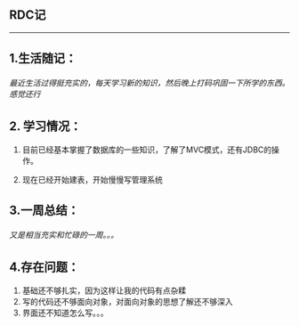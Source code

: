 ## RDC记

***

## 1.生活随记：

###### 最近生活过得挺充实的，每天学习新的知识，然后晚上打码巩固一下所学的东西。感觉还行

 ## 2. 学习情况：

1. 目前已经基本掌握了数据库的一些知识，了解了MVC模式，还有JDBC的操作。

2. 现在已经开始建表，开始慢慢写管理系统



## 3.一周总结：

###### 又是相当充实和忙碌的一周。。。



## 4.存在问题：

1. 基础还不够扎实，因为这样让我的代码有点杂糅
2. 写的代码还不够面向对象，对面向对象的思想了解还不够深入
3. 界面还不知道怎么写。。。



